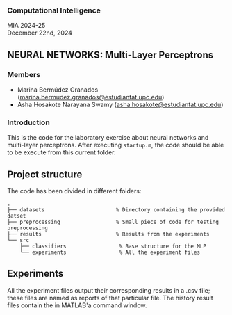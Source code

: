 ### Computational Intelligence 
MIA 2024-25 <br >
December 22nd, 2024

## NEURAL NETWORKS: Multi-Layer Perceptrons

### Members
- Marina Bermúdez Granados (marina.bermudez.granados@estudiantat.upc.edu) <br >
- Asha Hosakote Narayana Swamy (asha.hosakote@estudiantat.upc.edu) <br >


### Introduction 
This is the code for the laboratory exercise about neural networks and multi-layer perceptrons. After executing `startup.m`, the code should be able to be execute from this current folder.

## Project structure
The code has been divided in different folders:

    .
    ├── datasets                       % Directory containing the provided datset
    ├── preprocessing                  % Small piece of code for testing preprocessing
    ├── results                        % Results from the experiments
    └── src
        ├── classifiers                 % Base structure for the MLP
        └── experiments                 % All the experiment files


## Experiments

All the experiment files output their corresponding results in a .csv file; these files are named as reports of that particular file. The history result files contain the in MATLAB'a command window.